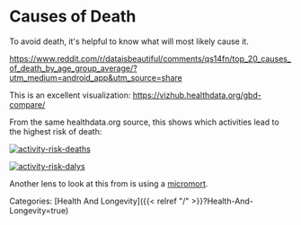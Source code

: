 # Causes of Death

To avoid death, it's helpful to know what will most likely cause it.

https://www.reddit.com/r/dataisbeautiful/comments/qs14fn/top_20_causes_of_death_by_age_group_average/?utm_medium=android_app&utm_source=share

This is an excellent visualization: https://vizhub.healthdata.org/gbd-compare/

From the same healthdata.org source, this shows which activities lead to the
highest risk of death:

[![activity-risk-deaths](/docs/health-and-longevity/activity-risk-deaths.png)](http://ihmeuw.org/5o5h)

[![activity-risk-dalys](/docs/health-and-longevity/activity-risk-dalys.png)](http://ihmeuw.org/5o5h)

Another lens to look at this from is using a [micromort](https://micromorts.rip/).

Categories: [Health And Longevity]({{< relref "/" >}}?Health-And-Longevity=true)